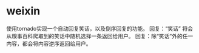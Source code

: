 # weixin
使用tornado实现一个自动回复笑话，以及倒序回复的功能。
回复：“笑话”	将会从糗事百科爬取到的笑话中随机选择一条返回给用户。
回复：除“笑话”外的任一内容，都会将内容逆序返回给用户。

